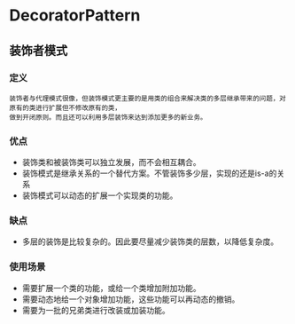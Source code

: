 # DecoratorPattern
## 装饰者模式
### 定义
```
装饰者与代理模式很像，但装饰模式更主要的是用类的组合来解决类的多层继承带来的问题，对原有的类进行扩展但不修改原有的类，
做到开闭原则。而且还可以利用多层装饰来达到添加更多的新业务。
```
### 优点
* 装饰类和被装饰类可以独立发展，而不会相互耦合。
* 装饰模式是继承关系的一个替代方案。不管装饰多少层，实现的还是is-a的关系
* 装饰模式可以动态的扩展一个实现类的功能。

### 缺点
* 多层的装饰是比较复杂的。因此要尽量减少装饰类的层数，以降低复杂度。
### 使用场景
* 需要扩展一个类的功能，或给一个类增加附加功能。
* 需要动态地给一个对象增加功能，这些功能可以再动态的撤销。
* 需要为一批的兄弟类进行改装或加装功能。
